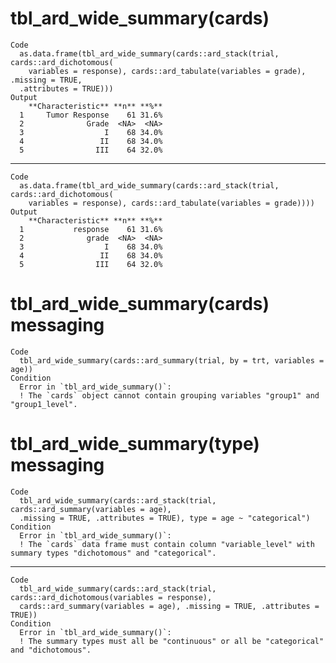 # tbl_ard_wide_summary(cards)

    Code
      as.data.frame(tbl_ard_wide_summary(cards::ard_stack(trial, cards::ard_dichotomous(
        variables = response), cards::ard_tabulate(variables = grade), .missing = TRUE,
      .attributes = TRUE)))
    Output
        **Characteristic** **n** **%**
      1     Tumor Response    61 31.6%
      2              Grade  <NA>  <NA>
      3                  I    68 34.0%
      4                 II    68 34.0%
      5                III    64 32.0%

---

    Code
      as.data.frame(tbl_ard_wide_summary(cards::ard_stack(trial, cards::ard_dichotomous(
        variables = response), cards::ard_tabulate(variables = grade))))
    Output
        **Characteristic** **n** **%**
      1           response    61 31.6%
      2              grade  <NA>  <NA>
      3                  I    68 34.0%
      4                 II    68 34.0%
      5                III    64 32.0%

# tbl_ard_wide_summary(cards) messaging

    Code
      tbl_ard_wide_summary(cards::ard_summary(trial, by = trt, variables = age))
    Condition
      Error in `tbl_ard_wide_summary()`:
      ! The `cards` object cannot contain grouping variables "group1" and "group1_level".

# tbl_ard_wide_summary(type) messaging

    Code
      tbl_ard_wide_summary(cards::ard_stack(trial, cards::ard_summary(variables = age),
      .missing = TRUE, .attributes = TRUE), type = age ~ "categorical")
    Condition
      Error in `tbl_ard_wide_summary()`:
      ! The `cards` data frame must contain column "variable_level" with summary types "dichotomous" and "categorical".

---

    Code
      tbl_ard_wide_summary(cards::ard_stack(trial, cards::ard_dichotomous(variables = response),
      cards::ard_summary(variables = age), .missing = TRUE, .attributes = TRUE))
    Condition
      Error in `tbl_ard_wide_summary()`:
      ! The summary types must all be "continuous" or all be "categorical" and "dichotomous".

